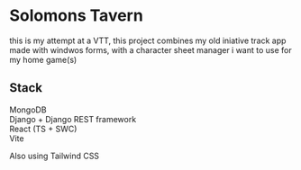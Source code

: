 # Solomons Tavern
this is my attempt at a VTT, this project combines my old iniative track app made with windwos forms, with a character sheet manager i want to use for my home game(s)  

## Stack
MongoDB  
Django + Django REST framework  
React (TS + SWC)  
Vite

Also using Tailwind CSS

